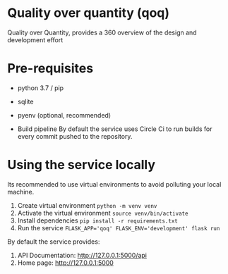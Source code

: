 # Quality over quantity (qoq)
Quality over Quantity, provides a 360 overview of the design and development effort

# Pre-requisites
* python 3.7 / pip
* sqlite
* pyenv (optional, recommended)

* Build pipeline
By default the service uses Circle Ci to run builds for every commit pushed to the repository.

# Using the service locally

Its recommended to use virtual environments to avoid polluting your local machine.

1. Create virtual environment ```python -m venv venv```
2. Activate the virtual environment ```source venv/bin/activate``` 
3. Install dependencies ```pip install -r requirements.txt```
4. Run the service ```FLASK_APP='qoq' FLASK_ENV='development' flask run```

By default the service provides:
1. API Documentation: http://127.0.0.1:5000/api
2. Home page: http://127.0.0.1:5000








